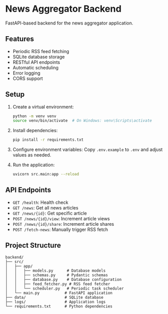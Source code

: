# News Aggregator Backend

FastAPI-based backend for the news aggregator application.

## Features

- Periodic RSS feed fetching
- SQLite database storage
- RESTful API endpoints
- Automatic scheduling
- Error logging
- CORS support

## Setup

1. Create a virtual environment:
   ```bash
   python -m venv venv
   source venv/bin/activate  # On Windows: venv\Scripts\activate
   ```

2. Install dependencies:
   ```bash
   pip install -r requirements.txt
   ```

3. Configure environment variables:
   Copy `.env.example` to `.env` and adjust values as needed.

4. Run the application:
   ```bash
   uvicorn src.main:app --reload
   ```

## API Endpoints

- `GET /health`: Health check
- `GET /news`: Get all news articles
- `GET /news/{id}`: Get specific article
- `POST /news/{id}/view`: Increment article views
- `POST /news/{id}/share`: Increment article shares
- `POST /fetch-news`: Manually trigger RSS fetch

## Project Structure

```
backend/
├── src/
│   ├── app/
│   │   ├── models.py      # Database models
│   │   ├── schemas.py     # Pydantic schemas
│   │   ├── database.py    # Database configuration
│   │   ├── feed_fetcher.py # RSS feed fetcher
│   │   └── scheduler.py   # Periodic task scheduler
│   └── main.py           # FastAPI application
├── data/                 # SQLite database
├── logs/                 # Application logs
└── requirements.txt      # Python dependencies
```